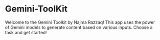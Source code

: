 # Gemini-ToolKit
Welcome to the Gemini Toolkit by Najma Razzaq! This app uses the power of Gemini models to generate content based on various inputs. Choose a task and get started!
